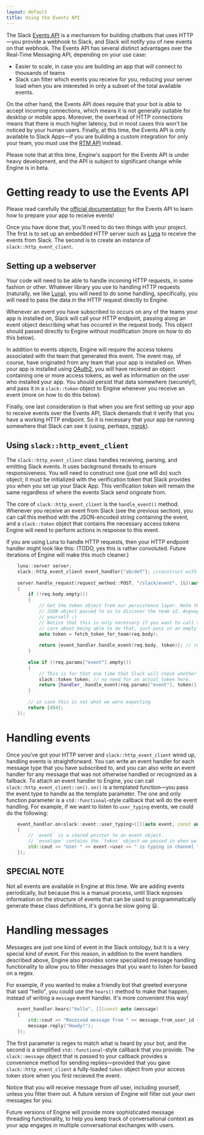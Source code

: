 ```yaml
---
layout: default
title: Using the Events API
---
```


The Slack [Events API](https://api.slack.com/events-api) is a mechanism for building chatbots that uses HTTP—you provide a webhook to Slack, and Slack will notify you of new events on that webhook. The Events API has several distinct advantages over the Real-Time Messaging API, depending on your use case:

- Easier to scale, in case you are building an app that will connect to thousands of teams
- Slack can filter which events you receive for you, reducing your server load when you are interested in only a subset of the total available events.

On the other hand, the Events API does require that your bot is able to accept incoming connections, which means it is not generally suitable for desktop or mobile apps. Moreover, the overhead of HTTP connections means that there is much higher latency, but in most cases this won't be noticed by your human users. Finally, at this time, the Events API is only available to Slack Apps—if you are building a custom integration for only your team, you _must_ use the [RTM API](rtm_client.md) instead.

Please note that at this time, Engine's support for the Events API is under heavy development, and the API is subject to significant change while Engine is in beta.

# Getting ready to use the Events API

Please read carefully the [official documentation](https://api.slack.com/events-api) for the Events API to learn how to prepare your app to receive events!

Once you have done that, you'll need to do two things with your project. The first is to set up an embedded HTTP server such as [Luna](https://don.goodman-wilson.com/luna) to receive the events from Slack. The second is to create an instance of `slack::http_event_client`.
 
## Setting up a webserver

Your code will need to be able to handle incoming HTTP requests, in some fashion or other.  Whatever library you use to handling HTTP requests (naturally, we like [Luna](https://don.goodman-wilson.com/luna)), you will need to do some handling, specifically, you will need to pass the data in the HTTP request directly to Engine.

Whenever an event you have subscribed to occurs on any of the teams your app is installed on, Slack will call your HTTP endpoint, passing along an event object describing what has occured in the request body. This object should passed directly to Engine without modification (more on how to do this below).

In addition to events objects, Engine will require the access tokens associated with the team that generated this event. The event may, of course, have originated from any team that your app is installed on. When your app is installed using [OAuth2](https://api.slack.com/docs/oauth), you will have recieved an object containing one or more access tokens, as well as information on the user who installed your app. You should persist that data somewhere (securely!), and pass it in a `slack::token` object to Engine whenever you receive an event (more on how to do this below).

Finally, one last consideration is that when you are first setting up your app to receive events over the Events API, Slack demands that it verify that you have a working HTTP endpoint. So it is necessary that your app be running somewhere that Slack can see it (using, perhaps, [ngrok](https://api.slack.com/tutorials/tunneling-with-ngrok)).

## Using `slack::http_event_client`

The `slack::http_event_client` class handles receiving, parsing, and emitting Slack events. It uses background threads to ensure responsiveness. You will need to construct one (just one will do) such object; it must be initialized with the verification token that Slack provides you when you set up your Slack App. This verification token will remain the same regardless of where the events Slack send originate from.

The core of `slack::http_event_client` is the `handle_event()` method. Whenever you receive an event from Slack (see the previous section), you can call this method with the JSON-encoded string containing the event, and a `slack::token` object that contains the necessary access tokens Engine will need to perform actions in response to this event.

If you are using Luna to handle HTTP requests, then your HTTP endpoint handler might look like this: (TODO, yes this is rather convoluted. Future iterations of Engine will make this much cleaner.)

```cpp
    luna::server server;
    slack::http_event_client event_handler{"abcdef"}; //construct with verification token
    
    server.handle_request(request_method::POST, "/slack/event", [&](auto req) -> response
    {
        if (!req.body.empty())
        {
            // Get the token object from our persistence layer. Note that this will require deserializing the
            // JSON object passed to us to discover the team id. Anyway, you'll need to implement this function
            // yourself ;)
            // Notice that this is only necessary if you want to call the Web API in your event handlers. If you don't
            // care about being able to do that, just pass in an empty token object and don't sweat persistence.
            auto token = fetch_token_for_team(req.body);
            
            return {event_handler.handle_event(req.body, token)}; // returns an empty string
        }
        
        else if (!req.params["event"].empty())
        {
            // This is for that one time that Slack will check whether your HTTP endpoint works.
            slack::token token; // no need for an actual token here.
            return {handler_.handle_event(req.params["event"], token)}; // returns a non-empty string that must be put into the response body
        }
        
        // in case this is not what we were expecting
        return {404};
    });
```

# Handling events

Once you've got your HTTP server and `slack::http_event_client` wired up, handling events is straightforward. You can write an event handler for each message type that you have subscribed to, and you can also write an event handler for any message that was not otherwise handled or recognized as a fallback. To attach an event handler to Engine, you can call `slack::http_event_client::on()`. `on()` is a templated function—you pass the event type to handle as the template parameter. The one and only function parameter is a `std::functional`-style callback that will do the event handling. For example, if we want to listen to `user_typing` events, we could do the following:

```cpp
    event_handler.on<slack::event::user_typing>([](auto event, const auto &envelope)
    {
        // `event` is a shared pointer to an event object.
        // `envelope` contains the `token` object we passed in when we received the event, among other things
        std::cout << "User " << event->user << " is typing in channel " << event->channel << std::endl;
    });
```

## SPECIAL NOTE

Not all events are available in Engine at this time. We are adding events periodically, but because this is a manual process, until Slack exposes information on the structure of events that can be used to programmatically generate these class definitions, it's gonna be slow going :frowning:.

# Handling messages

Messages are just one kind of event in the Slack ontology, but it is a very special kind of event. For this reason, in addition to the event handlers described above, Engine also provides some specialized message handling functionality to allow you to filter messages that you want to listen for based on a regex.

For example, if you wanted to make a friendly bot that greeted everyone that said "hello", you could use the `hears()` method to make that happen, instead of writing a `message` event handler. It's more convenient this way!

```cpp
    event_handler.hears("hello", [](const auto &message)
    {
        std::cout << "Received message from " << message.from_user_id << " in channel " << message.channel_id << "\"" << message.text << "\"" << std::endl;
        message.reply("Howdy!");
    });
```

The first parameter is regex to match what is heard by your bot, and the second is a simplified `std::functional`-style callback that you provide. The `slack::message` object that is passed to your callback provides a convenience method for sending replies—provided that you gave `slack::http_event_client` a fully-loaded `token` object from your access token store when you first recieved the event.

Notice that you will receive message from _all_ user, including yourself, unless you filter them out. A future version of Engine will filter out your own messages for you.

Future versions of Engine will provide more sophisticated message threading functionality, to help you keep track of conversational context as your app engages in multiple conversational exchanges with users.